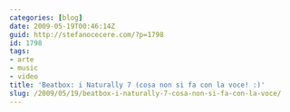 ```yaml
---
categories: [blog]
date: 2009-05-19T00:46:14Z
guid: http://stefanocecere.com/?p=1798
id: 1798
tags:
- arte
- music
- video
title: 'Beatbox: i Naturally 7 (cosa non si fa con la voce! :)'
slug: /2009/05/19/beatbox-i-naturally-7-cosa-non-si-fa-con-la-voce/
---
```


